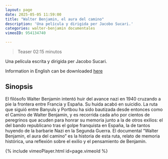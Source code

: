 ```yaml
---
layout: page
date: 2025-05-05 11:59:00
title: "Walter Benjamin, el aura del camino"
description: 'Una película y dirigida per Jacobo Sucari.'
categories: walter-benjamin documentales 
vimeoID: 954134740

---
```


>Teaser 02:15 minutos

Una película escrita y dirigida per Jacobo Sucari.

Information in English can be downloaded [here]("http://jacobosucari/assets/pdf/walter-benjamin.pdf")


## Sinopsis
El filósofo Walter Benjamin intentó huir del avance nazi en 1940 cruzando a pie la frontera entre Francia y España. Su huida acabó en suicidio. La ruta que siguió entre Banyuls y Portbou ha sido bautizada desde entonces como el Camino de Walter Benjamin, y es recorrida cada año por cientos de peregrinos que acuden para honrar su memoria junto a la de otros exilios: el del bando republicano tras el golpe franquista en España, la de tantos huyendo de la barbarie Nazi en la Segunda Guerra. El documental “Walter Benjamin, el aura del camino” es la historia de esta ruta, relato de memoria histórica, una reflexión sobre el exilio y el pensamiento de Benjamin.



{% include vimeoPlayer.html id=page.vimeoId %}